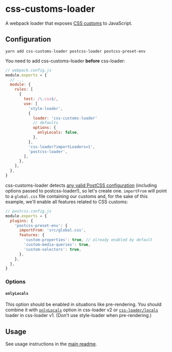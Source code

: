 # css-customs-loader

A webpack loader that exposes [CSS customs][customs] to JavaScript.

## Configuration

```
yarn add css-customs-loader postcss-loader postcss-preset-env
```

You need to add css-customs-loader **before** css-loader:

```js
// webpack.config.js
module.exports = {
  // ...
  module: {
    rules: [
      {
        test: /\.css$/,
        use: [
          'style-loader',
          {
            loader: 'css-customs-loader'
            // defaults
            options: {
              onlyLocals: false,
            },
          },
          'css-loader?importLoaders=1',
          'postcss-loader',
        ],
      },
    ],
  },
}
```

css-customs-loader detects [any valid PostCSS configuration][postcss-config] (including options passed to postcss-loader!), so let's create one. `importFrom` will point to a `global.css` file containing our customs and, for the sake of this example, we'll enable all features related to CSS customs:

```js
// postcss.config.js
module.exports = {
  plugins: {
    'postcss-preset-env': {
      importFrom: 'src/global.css',
      features: {
        'custom-properties': true, // already enabled by default
        'custom-media-queries': true,
        'custom-selectors': true,
      },
    },
  },
}
```

### Options

#### `onlyLocals`

This option should be enabled in situations like pre-rendering. You should combine it with [`onlyLocals`][onlyLocals] option in css-loader v2 or [`css-loader/locals`][css-loader-locals] loader in css-loader v1. (Don't use style-loader when pre-rendering.)

## Usage

See usage instructions in the [main readme][basic-usage].

[customs]: https://github.com/silvenon/css-customs/blob/master/readme.md#css-customs
[onlyLocals]: https://github.com/webpack-contrib/css-loader#onlyLocals
[css-loader-locals]: https://github.com/webpack-contrib/css-loader/blob/v1.0.1/locals.js
[postcss-config]: https://github.com/michael-ciniawsky/postcss-load-config
[basic-usage]: https://github.com/silvenon/css-customs/blob/master/readme.md#basic-usage
